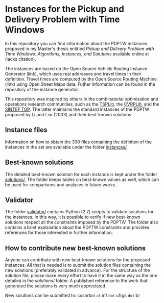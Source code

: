 # Instances for the Pickup and Delivery Problem with Time Windows

In this repository you can find information about the PDPTW instances proposed in my Master's thesis entitled *Pickup and Delivery Problem with Time Windows: Algorithms, Instances, and Solutions* available online at (lacks citation).

The instances are based on the Open Source Vehicle Routing Instance Generator (link), which uses real addresses and travel times in their definition. Travel times are computed by the Open Source Routing Machine (link) using Open Street Maps data. Futher information can be found in the repository of the instance generator.

This repository was inspired by others in the combinatorial optimization and operations research communities, such as the [TSPLib](https://www.iwr.uni-heidelberg.de/groups/comopt/software/TSPLIB95/), the [CVRPLib](http://vrp.atd-lab.inf.puc-rio.br/index.php/en/), and the [SINTEF TOP](https://www.sintef.no/projectweb/top/). The latter maintains the standard instances of the PDPTW proposed by Li and Lim (2003) and their best-known solutions.

## Instance files

Information on how to obtain the 300 files containing the definiton of the instances in the set are available under the folder [instances/](https://github.com/cssartori/pdptw-instances/tree/master/instances)

## Best-known solutions

The detailed best-known solution for each instance is kept under the folder [solutions/](https://github.com/cssartori/pdptw-instances/tree/master/solutions). The folder keeps tables on best-known values as well, which can be used for comparisons and analyses in future works.

## Validator

The folder [validator/](https://github.com/cssartori/pdptw-instances/tree/master/validator) contains Python (2.7) scripts to validate solutions for the instances. In this way, it is possible to verify if new best-known solutions respect all the constraints imposed by the PDPTW. The folder also contains a brief explanation about the PDPTW constraints and provides references for those interested in further information.

## How to contribute new best-known solutions

Anyone can contribute with new best-known solutions for the proposed instances. All that is needed is to submit the solution files containing the new solutions (preferably validated in advance). For the structure of the solution file, please make every effort to have it in the same way as the one detailed in the *solutions/* folder. A published reference to the work that generated the solutions is very much appreciated.

New solutions can be submitted to: cssartori `at` inf  `dot` ufrgs `dot` br
